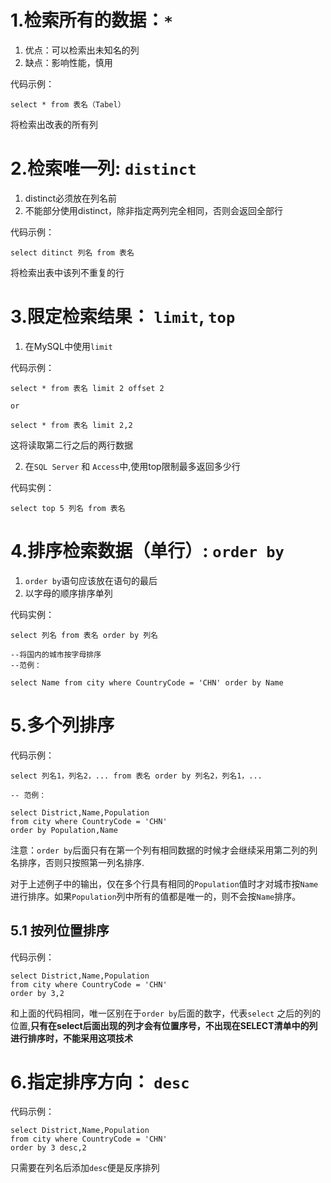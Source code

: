 # 1.检索所有的数据：`*`

1. 优点：可以检索出未知名的列
2. 缺点：影响性能，慎用<br>

代码示例：

    select * from 表名（Tabel）
    

将检索出改表的所有列

# 2.检索唯一列: `distinct`
1. distinct必须放在列名前
2. 不能部分使用distinct，除非指定两列完全相同，否则会返回全部行<br>

代码示例：

    select ditinct 列名 from 表名
  

将检索出表中该列不重复的行

# 3.限定检索结果： `limit`, `top`

1. 在MySQL中使用`limit`<br>

代码示例：

    select * from 表名 limit 2 offset 2

    or

    select * from 表名 limit 2,2

这将读取第二行之后的两行数据

2. 在`SQL Server` 和 `Access`中,使用top限制最多返回多少行<br>

代码实例：

```
select top 5 列名 from 表名
```

# 4.排序检索数据（单行）:  `order by`
1. `order by`语句应该放在语句的最后
2. 以字母的顺序排序单列<br>

代码实例：
```
select 列名 from 表名 order by 列名

--将国内的城市按字母排序
--范例：

select Name from city where CountryCode = 'CHN' order by Name
```

# 5.多个列排序
代码示例：
```
select 列名1，列名2，... from 表名 order by 列名2，列名1，...

-- 范例：

select District,Name,Population 
from city where CountryCode = 'CHN' 
order by Population,Name
```

注意：`order by`后面只有在第一个列有相同数据的时候才会继续采用第二列的列名排序，否则只按照第一列名排序.

对于上述例子中的输出，仅在多个行具有相同的`Population`值时才对城市按`Name`进行排序。如果`Population`列中所有的值都是唯一的，则不会按`Name`排序。
## 5.1 按列位置排序
代码示例：
```
select District,Name,Population 
from city where CountryCode = 'CHN' 
order by 3,2
```
和上面的代码相同，唯一区别在于`order by`后面的数字，代表`select` 之后的列的位置,**只有在select后面出现的列才会有位置序号，不出现在SELECT清单中的列进行排序时，不能采用这项技术**

# 6.指定排序方向： `desc`
代码示例：
```
select District,Name,Population 
from city where CountryCode = 'CHN' 
order by 3 desc,2

```
只需要在列名后添加`desc`便是反序排列



